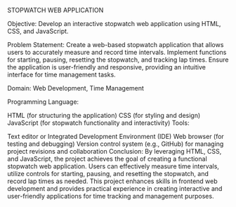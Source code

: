 STOPWATCH WEB APPLICATION

Objective: Develop an interactive stopwatch web application using HTML, CSS, and JavaScript.

Problem Statement: Create a web-based stopwatch application that allows users to accurately measure and record time intervals. Implement functions for starting, pausing, resetting the stopwatch, and tracking lap times. Ensure the application is user-friendly and responsive, providing an intuitive interface for time management tasks.

Domain: Web Development, Time Management

Programming Language:

HTML (for structuring the application)
CSS (for styling and design)
JavaScript (for stopwatch functionality and interactivity)
Tools:

Text editor or Integrated Development Environment (IDE)
Web browser (for testing and debugging)
Version control system (e.g., GitHub) for managing project revisions and collaboration
Conclusion: By leveraging HTML, CSS, and JavaScript, the project achieves the goal of creating a functional stopwatch web application. Users can effectively measure time intervals, utilize controls for starting, pausing, and resetting the stopwatch, and record lap times as needed. This project enhances skills in frontend web development and provides practical experience in creating interactive and user-friendly applications for time tracking and management purposes.
